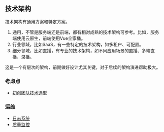 ## 技术架构

技术架构有通用方案和特定方案。

1. 通用，不管是服务端还是前端，都有相对成熟的技术架构可参考。比如，服务端使用云原生，前端使用Vue全家桶。
2. 行业领域，比如SaaS，有一些特定的技术架构，如多租户、可配置。
3. 细分领域，比如直播，有专业的技术架构，如不同应用场景的直播、多端直播、录播。

这是一个有层次的架构，前期做好设计尤其关键，对于后续的架构演进帮助极大。

### 考虑点

- [初创团队技术选型](./choice.md)

### 运维

- [日志系统](./log/)
- [质量监控](./monitor/)